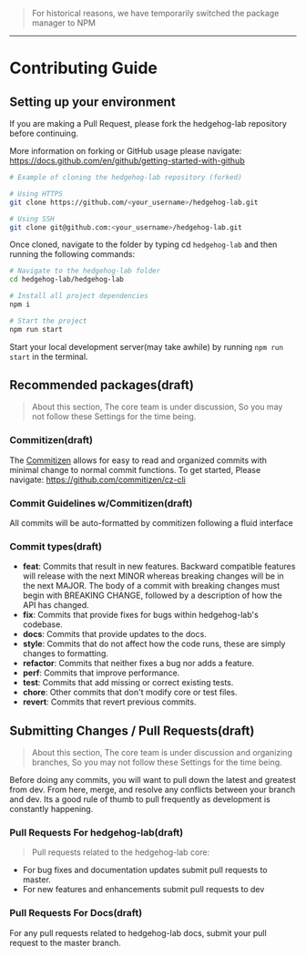 > For historical reasons, we have temporarily switched the package manager to NPM

---
# Contributing Guide

## Setting up your environment

If you are making a Pull Request, please fork the hedgehog-lab repository before continuing.

More information on forking or GitHub usage please navigate: https://docs.github.com/en/github/getting-started-with-github

```bash
# Example of cloning the hedgehog-lab repository (forked)

# Using HTTPS
git clone https://github.com/<your_username>/hedgehog-lab.git

# Using SSH
git clone git@github.com:<your_username>/hedgehog-lab.git
```

Once cloned, navigate to the folder by typing cd `hedgehog-lab` and then running the following commands:

```bash
# Navigate to the hedgehog-lab folder
cd hedgehog-lab/hedgehog-lab

# Install all project dependencies
npm i

# Start the project
npm run start
```

Start your local development server(may take awhile) by running `npm run start` in the terminal.

## Recommended packages(draft)

> About this section, The core team is under discussion, So you may not follow these Settings for the time being.

### Commitizen(draft)

The [Commitizen](https://github.com/commitizen/cz-cli) allows for easy to read and organized commits with minimal change to normal commit functions. To get started, Please navigate: https://github.com/commitizen/cz-cli

### Commit Guidelines w/Commitizen(draft)

All commits will be auto-formatted by commitizen following a fluid interface

### Commit types(draft)

* **feat**: Commits that result in new features. Backward compatible features will release with the next MINOR whereas breaking changes will be in the next MAJOR. The body of a commit with breaking changes must begin with BREAKING CHANGE, followed by a description of how the API has changed.
* **fix**: Commits that provide fixes for bugs within hedgehog-lab's codebase.
* **docs**: Commits that provide updates to the docs.
* **style**: Commits that do not affect how the code runs, these are simply changes to formatting.
* **refactor**: Commits that neither fixes a bug nor adds a feature.
* **perf**: Commits that improve performance.
* **test**: Commits that add missing or correct existing tests.
* **chore**: Other commits that don't modify core or test files.
* **revert**: Commits that revert previous commits.

## Submitting Changes / Pull Requests(draft)

> About this section, The core team is under discussion and organizing branches, So you may not follow these Settings for the time being.

Before doing any commits, you will want to pull down the latest and greatest from dev. From here, merge, and resolve any conflicts between your branch and dev. Its a good rule of thumb to pull frequently as development is constantly happening.

### Pull Requests For hedgehog-lab(draft)

> Pull requests related to the hedgehog-lab core:  
* For bug fixes and documentation updates submit pull requests to master.  
* For new features and enhancements submit pull requests to dev

### Pull Requests For Docs(draft)

For any pull requests related to hedgehog-lab docs, submit your pull request to the master branch.